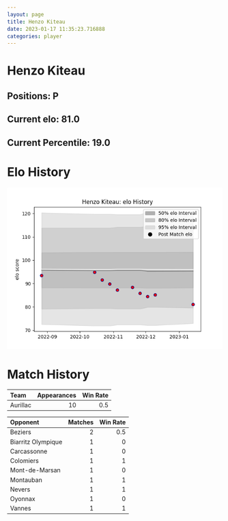 ```yaml
---  
layout: page  
title: Henzo Kiteau  
date: 2023-01-17 11:35:23.716888  
categories: player  
---
```

# Henzo Kiteau

## Positions: P

## Current elo: 81.0

## Current Percentile: 19.0

# Elo History


![elo history](history_HenzoKiteau.png)
# Match History


| Team     |   Appearances |   Win Rate |
|:---------|--------------:|-----------:|
| Aurillac |            10 |        0.5 |

| Opponent           |   Matches |   Win Rate |
|:-------------------|----------:|-----------:|
| Beziers            |         2 |        0.5 |
| Biarritz Olympique |         1 |        0   |
| Carcassonne        |         1 |        0   |
| Colomiers          |         1 |        1   |
| Mont-de-Marsan     |         1 |        0   |
| Montauban          |         1 |        1   |
| Nevers             |         1 |        1   |
| Oyonnax            |         1 |        0   |
| Vannes             |         1 |        1   |